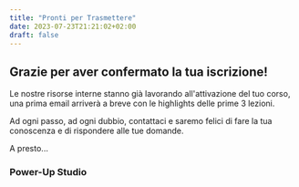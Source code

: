 ```yaml
---
title: "Pronti per Trasmettere"
date: 2023-07-23T21:21:02+02:00
draft: false
---
```


## Grazie per aver confermato la tua iscrizione!

Le nostre risorse interne stanno già lavorando all'attivazione del tuo corso, una prima email arriverà a breve con le highlights delle prime 3 lezioni.

Ad ogni passo, ad ogni dubbio, contattaci e saremo felici di fare la tua conoscenza e di rispondere alle tue domande.

A presto...

### Power-Up Studio